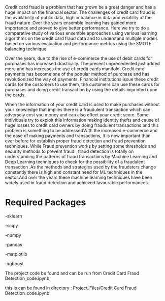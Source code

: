 Credit card fraud is a problem that has grown be a great danger  and has a huge impact on the financial sector. The challenges of credit card fraud is the availability of  public data, high imbalance in data and volatility of the fraud nature .Over the years ensemble learning has gained more importance and proved to give better performance. Here we try to do a comparative study of various ensemble approaches using various learning algorithms on the credit card fraud data and  to understand multiple models based on various evaluation and performance metrics using the SMOTE balancing technique.

Over the years, due to the rise of e-commerce the use of debit cards for purchases has increased drastically. The present unprecedented just added more and has increases the use of credit cards manifold. Credit card payments has become one of the popular method of purchase and has revolutionized the way of payments. Financial institutions issue these credit cards for the customers to use them, the customers can use these cards for purchases and doing credit transaction by using the details imprinted upon the cards.

 When the information of your credit card is used to make purchases without your knowledge that implies there is a fraudulent transaction which can adversely cost you money and can also effect your credit score. Some individuals try to exploit this information making identity thefts and cause of huge losses to credit card owners by doing fraudulent transactions and this problem is something to be addressedWith the increased e-commerce and the ease of making payments and transactions, It is now important than ever before for establish proper fraud detection and fraud prevention techniques. While Fraud prevention works by setting some thresholds and security methods to prevent fraud , fraud detection is totally on understanding the patterns of fraud transactions by Machine Learning and Deep Learning techniques to check for the possibility of a fraudulent transaction .As the methods and strategies used by the fraudsters change constantly there is high and constant need for ML techniques in the sector.And over the years these machine learning techniques have been widely used in fraud detection and achieved favourable performances.

# Required Packages

-sklearn

-scipy

-numpy

-pandas

-matplotlib

-xgboost


The project code be found and can be run from Credit Card Fraud Detection_code.ipynb,

this is can be found in directory : Project_Files/Credit Card Fraud Detection_code.ipynb
